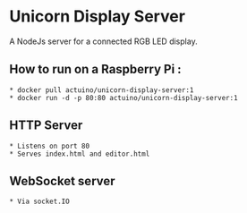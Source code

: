 # Unicorn Display Server
A NodeJs server for a connected RGB LED display.

## How to run on a Raspberry Pi :
    * docker pull actuino/unicorn-display-server:1
    * docker run -d -p 80:80 actuino/unicorn-display-server:1

## HTTP Server
    * Listens on port 80
    * Serves index.html and editor.html

## WebSocket server
    * Via socket.IO
    
    